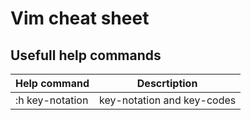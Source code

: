 # Vim cheat sheet

## Usefull help commands

Help command        | Descrtiption 
--------------------|---------------------------------------------------
:h key-notation     |  key-notation and key-codes
